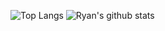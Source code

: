 ![Top Langs](https://github-readme-stats.vercel.app/api/top-langs/?username=maykar&hide_border=true&theme=dark&layout=compact&langs_count=4&bg_color=0D1117) ![Ryan's github stats](https://github-readme-stats.vercel.app/api?username=maykar&hide_border=true&theme=dark&bg_color=0D1117&hide_title=true&hide=issues&show_icons=true&include_all_commits=true&count_private=true&hide_rank=true)
